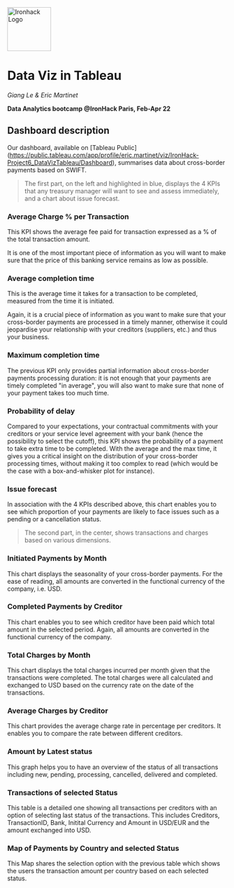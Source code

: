 <img src="https://bit.ly/2VnXWr2" alt="Ironhack Logo" width="100"/>

# Data Viz in Tableau
*Giang Le & Eric Martinet*

**Data Analytics bootcamp @IronHack Paris, Feb-Apr 22**

## Dashboard description

Our dashboard, available on [Tableau Public] (https://public.tableau.com/app/profile/eric.martinet/viz/IronHack-Project6_DataVizTableau/Dashboard), summarises data about cross-border payments based on SWIFT.

> The first part, on the left and highlighted in blue, displays the 4 KPIs that any treasury manager will want to see and assess immediately, and a chart about issue forecast.

### Average Charge % per Transaction
This KPI shows the average fee paid for transaction expressed as a % of the total transaction amount.

It is one of the most important piece of information  as you will want to make sure that the price of this banking service remains as low as possible.

### Average completion time
This is the average time it takes for a transaction to be completed, measured from the time it is initiated.

Again, it is a crucial piece of information as you want to make sure that your cross-border payments are processed in a timely manner, otherwise it could jeopardise your relationship with your creditors (suppliers, etc.) and thus your business.

### Maximum completion time
The previous KPI only provides partial information about cross-border payments processing duration: it is not enough that your payments are timely completed "in average", you will also want to make sure that none of your payment takes too much time.

### Probability of delay
Compared to your expectations, your contractual commitments with your creditors or your service level agreement with your bank (hence the possibility to select the cutoff), this KPI shows the probability of a payment to take extra time to be completed. With the average and the max time, it gives you a critical insight on the distribution of your cross-border processing times, without making it too complex to read (which would be the case with a box-and-whisker plot for instance).

### Issue forecast
In association with the 4 KPIs described above, this chart enables you to see which proportion of your payments are likely to face issues such as a pending or a cancellation status.


> The second part, in the center, shows transactions and charges based on various dimensions.

### Initiated Payments by Month
This chart displays the seasonality of your cross-border payments. For the ease of reading, all amounts are converted in the functional currency of the company, i.e. USD.

### Completed Payments by Creditor
This chart enables you to see which creditor have been paid which total amount in the selected period. Again, all amounts are converted in the functional currency of the company.

### Total Charges by Month
This chart displays the total charges incurred per month given that the transactions were completed. The total charges were all calculated and exchanged to USD based on the currency rate on the date of the transactions.

### Average Charges by Creditor

This chart provides the average charge rate in percentage per creditors. It enables you to compare the rate between different creditors. 

### Amount by Latest status

This graph helps you to have an overview of the status of all transactions including new, pending, processing, cancelled, delivered and completed. 

### Transactions of selected Status

This table is a detailed one showing all transactions per creditors with an option of selecting last status of the transactions. This includes Creditors, TransactionID, Bank, Initital Currency and Amount in USD/EUR and the amount exchanged into USD. 

### Map of Payments by Country and selected Status 
This Map shares the selection option with the previous table which shows the users the transaction amount per country based on each selected status. 


